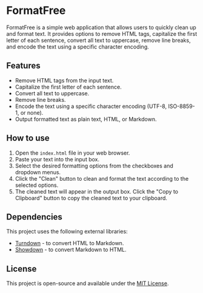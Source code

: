 # FormatFree

FormatFree is a simple web application that allows users to quickly clean up and format text. It provides options to remove HTML tags, capitalize the first letter of each sentence, convert all text to uppercase, remove line breaks, and encode the text using a specific character encoding.

## Features

- Remove HTML tags from the input text.
- Capitalize the first letter of each sentence.
- Convert all text to uppercase.
- Remove line breaks.
- Encode the text using a specific character encoding (UTF-8, ISO-8859-1, or none).
- Output formatted text as plain text, HTML, or Markdown.

## How to use

1. Open the `index.html` file in your web browser.
2. Paste your text into the input box.
3. Select the desired formatting options from the checkboxes and dropdown menus.
4. Click the "Clean" button to clean and format the text according to the selected options.
5. The cleaned text will appear in the output box. Click the "Copy to Clipboard" button to copy the cleaned text to your clipboard.

## Dependencies

This project uses the following external libraries:

- [Turndown](https://github.com/domchristie/turndown) - to convert HTML to Markdown.
- [Showdown](https://github.com/showdownjs/showdown) - to convert Markdown to HTML.

## License

This project is open-source and available under the [MIT License](LICENSE).
